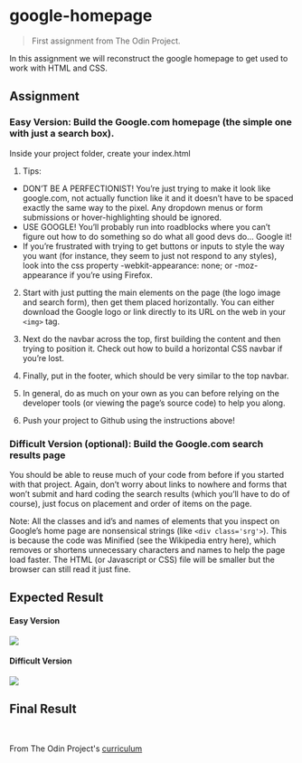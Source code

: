 # google-homepage
> First assignment from The Odin Project.

In this assignment we will reconstruct the google homepage to get used to work with HTML and CSS. 

## Assignment
### Easy Version: Build the Google.com homepage (the simple one with just a search box).
Inside your project folder, create your index.html 
1. Tips:
- DON’T BE A PERFECTIONIST! You’re just trying to make it look like google.com, not actually function like it and it doesn’t have to be spaced exactly the same way to the pixel. Any dropdown menus or form submissions or hover-highlighting should be ignored.
- USE GOOGLE! You’ll probably run into roadblocks where you can’t figure out how to do something so do what all good devs do… Google it!
- If you’re frustrated with trying to get buttons or inputs to style the way you want (for instance, they seem to just not respond to any styles), look into the css property -webkit-appearance: none; or -moz-appearance if you’re using Firefox.
2. Start with just putting the main elements on the page (the logo image and search form), then get them placed horizontally. You can either download the Google logo or link directly to its URL on the web in your ```<img>``` tag.

3. Next do the navbar across the top, first building the content and then trying to position it. Check out how to build a horizontal CSS navbar if you’re lost.

4. Finally, put in the footer, which should be very similar to the top navbar.

5. In general, do as much on your own as you can before relying on the developer tools (or viewing the page’s source code) to help you along.

6. Push your project to Github using the instructions above!

### Difficult Version (optional): Build the Google.com search results page
You should be able to reuse much of your code from before if you started with that project. Again, don’t worry about links to nowhere and forms that won’t submit and hard coding the search results (which you’ll have to do of course), just focus on placement and order of items on the page.

Note: All the classes and id’s and names of elements that you inspect on Google’s home page are nonsensical strings (like ```<div class='srg'>```). This is because the code was Minified (see the Wikipedia entry here), which removes or shortens unnecessary characters and names to help the page load faster. The HTML (or Javascript or CSS) file will be smaller but the browser can still read it just fine.

## Expected Result
#### Easy Version
![](https://cdn57.androidauthority.net/wp-content/uploads/2017/10/google-home-page-1-840x457.jpg)
#### Difficult Version
![](https://catalog.keep.edu.hk/system/images/attachments/000/000/010/original/Google_Web_Search_Wikipedia_result.png?1435569221)
## Final Result
![]()

<br/>From The Odin Project's [curriculum](http://www.theodinproject.com/courses/web-development-101/lessons/html-css)
